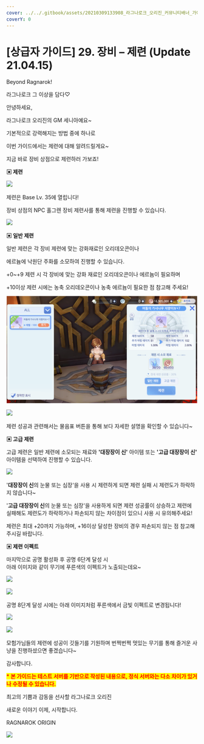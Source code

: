 ```yaml
---
cover: ../../.gitbook/assets/20210309133908_라그나로크_오리진_커뮤니티배너_가이드.jpg
coverY: 0
---
```


# \[상급자 가이드] 29. 장비 – 제련 (Update 21.04.15)

Beyond Ragnarok!

라그나로크 그 이상을 담다♡

&#x20;

안녕하세요,

라그나로크 오리진의 GM 세니아예요\~

&#x20;

기본적으로 강력해지는 방법 중에 하나로

이번 가이드에서는 제련에 대해 알려드릴게요\~

지금 바로 장비 상점으로 제련하러 가보죠!\
&#x20;

**▣ 제련**

![](https://imgc.gnjoy.com/GnjoyCommunity/upload\_files/RAGNAROKORIGIN/editor/2021/3/20210309134907\_%EC%A0%9C%EB%A0%A81.png)

제련은 Base Lv. 35에 열립니다!

장비 상점의 NPC 홀그렌 장비 제련사를 통해 제련을 진행할 수 있습니다.



![](https://imgc.gnjoy.com/GnjoyCommunity/upload\_files/RAGNAROKORIGIN/editor/2021/3/20210309135743\_%EC%A0%9C%EB%A0%A82.png)

**▣ 일반 제련**

일반 제련은 각 장비 제련에 맞는 강화재료인 오리데오콘이나&#x20;

에르늄에 낙원단 주화를 소모하여 진행할 수 있습니다.



\+0\~+9 제련 시 각 장비에 맞는 강화 재료인 오리데오콘이나 에르늄이 필요하며

\+10이상 제련 시에는 농축 오리데오콘이나 농축 에르늄이 필요한 점 참고해 주세요!

![](../../.gitbook/assets/image.png)

&#x20;

![](https://imgc.gnjoy.com/GnjoyCommunity/upload\_files/RAGNAROKORIGIN/editor/2021/3/20210309141651\_%EC%A0%9C%EB%A0%A84%20\(2\).png)

제련 성공과 관련해서는 물음표 버튼을 통해 보다 자세한 설명을 확인할 수 있습니다\~

&#x20;

**▣ 고급 제련**

고급 제련은 일반 제련에 소모되는 재료와 **'대장장이 신'** 아이템 또는 **'고급 대장장이 신'** 아이템을 선택하여 진행할 수 있습니다.

![](https://imgc.gnjoy.com/GnjoyCommunity/upload\_files/RAGNAROKORIGIN/editor/2021/3/20210309142700\_10%EC%9D%B4%EC%83%81%20%EA%B3%A0%EA%B8%89%EC%A0%9C%EB%A0%A8.png)

'**대장장이 신**의 눈물 또는 심장'을 사용 시 제련하게 되면 제련 실패 시 제련도가 하락하지 않습니다\~

'**고급 대장장이 신**의 눈물 또는 심장'을 사용하게 되면 제련 성공률이 상승하고 제련에 실패해도 제련도가 하락하거나 파손되지 않는 차이점이 있으니 사용 시 유의해주세요!

&#x20;

제련은 최대 +20까지 가능하며, +16이상 달성한 장비의 경우 파손되지 않는 점 참고해 주시길 바랍니다.

&#x20;

**▣ 제련 이펙트**

마지막으로 공명 활성화 후 공명 6단계 달성 시 \
아래 이미지와 같이 무기에 푸른색의 이펙트가 노출되는데요\~&#x20;

![](https://imgc.gnjoy.com/GnjoyCommunity/upload\_files/RAGNAROKORIGIN/editor/2021/3/20210315151853\_screenshot\_20210315-151657.png)

![](https://imgc.gnjoy.com/GnjoyCommunity/upload\_files/RAGNAROKORIGIN/editor/2021/3/20210315152932\_screenshot\_20210315-152849.png)

공명 8단계 달성 시에는 아래 이미지처럼 푸른색에서 금빛 이펙트로 변경됩니다!

![](https://imgc.gnjoy.com/GnjoyCommunity/upload\_files/RAGNAROKORIGIN/editor/2021/4/20210415160422\_20wpfus%202.png)

![](https://imgc.gnjoy.com/GnjoyCommunity/upload\_files/RAGNAROKORIGIN/editor/2021/4/20210415160445\_20%EC%A0%9C%E3%84%B9%EB%A0%A8.png)

모험가님들의 제련에 성공이 깃들기를 기원하며 번쩍번쩍 멋있는 무기를 통해 즐거운 사냥을 진행하셨으면 좋겠습니다\~

&#x20;

감사합니다.

&#x20;

&#x20;

<mark style="color:red;">**\* 본 가이드는 테스트 서버를 기반으로 작성된 내용으로, 정식 서버와는 다소 차이가 있거나 수정될 수 있습니다.**</mark>

&#x20;

최고의 기쁨과 감동을 선사할 라그나로크 오리진  　　　

새로운 이야기 이제, 시작합니다.  　　　

&#x20;

RAGNAROK ORIGIN  　　　

![](https://imgc.gnjoy.com/GnjoyCommunity/upload\_files/RAGNAROKORIGIN/editor/2021/3/20210309144235\_%EB%9D%BC%EA%B7%B8%EB%82%98%EB%A1%9C%ED%81%AC\_%EC%98%A4%EB%A6%AC%EC%A7%84\_%EC%BB%A4%EB%AE%A4%EB%8B%88%ED%8B%B0%EB%B0%B0%EB%84%88\_%ED%95%98%EB%8B%A8.jpg)





